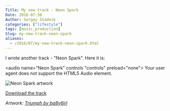 ```yaml
---
Title: My new track - Neon Spark
Date: 2016-07-30
Author: Sergey Stadnik
categories: ["lifestyle"]
tags: [music_production]
Slug: my-new-track-neon-spark
aliases:
  - /2016/07/my-new-track-neon-spark.html
---
```


I wrote another track - "Neon Spark". Here it is:

<audio name="Neon Spark" controls "controls" preload="none">
    Your user agent does not support the HTML5 Audio element.
	<source src="http://ozmoroz-pub.s3.amazonaws.com/music/Neon_Spark.m4a" type='audio/mp4'>
</audio>

![Neon Spark artwork](/images/triumph_by_ba86irl.jpg)

<a href="http://ozmoroz-pub.s3.amazonaws.com/music/Neon_Spark.m4a" download target="_blank">Download the track</a>

*Artwork: [Triumph by ba8y6irl](http://ba8y6irl.deviantart.com/art/Triumph-294267475)*
